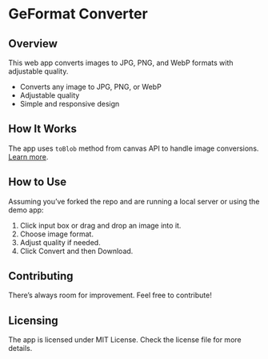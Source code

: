 # GeFormat Converter

## Overview

This web app converts images to JPG, PNG, and WebP formats with adjustable quality.

- Converts any image to JPG, PNG, or WebP
- Adjustable quality
- Simple and responsive design

## How It Works

The app uses `toBlob` method from canvas API to handle image conversions. [Learn more](https://developer.mozilla.org/en-US/docs/Web/API/HTMLCanvasElement/toBlob).

## How to Use

Assuming you’ve forked the repo and are running a local server or using the demo app:

1. Click input box or drag and drop an image into it.
2. Choose image format.
3. Adjust quality if needed.
4. Click Convert and then Download.

## Contributing

There’s always room for improvement. Feel free to contribute!

## Licensing

The app is licensed under MIT License. Check the license file for more details.
